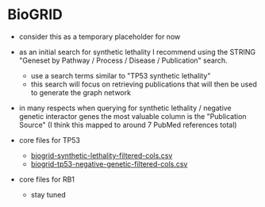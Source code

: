 # BioGRID

- consider this as a temporary placeholder for now

- as an initial search for synthetic lethality I recommend using the STRING "Geneset by Pathway / Process / Disease / Publication" search.
  - use a search terms similar to "TP53 synthetic lethality"
  - this search will focus on retrieving publications that will then be used to generate the graph network

- in many respects when querying for synthetic lethality / negative genetic interactor genes the most valuable column is the "Publication Source" (I think this mapped to around 7 PubMed references total)

- core files for TP53
  - [biogrid-synthetic-lethality-filtered-cols.csv](./biogrid-tp53-synthetic-lethality-filtered-cols.csv)
  - [biogrid-tp53-negative-genetic-filtered-cols.csv](./biogrid-tp53-negative-genetic-filtered-cols.csv)
- core files for RB1
  - stay tuned
